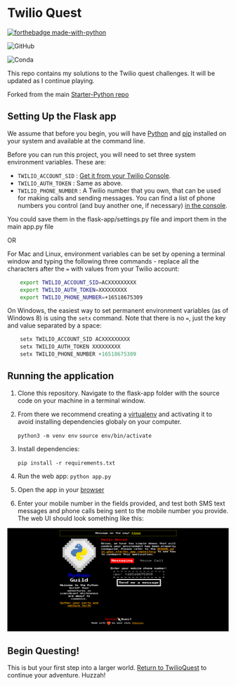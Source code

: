 # Twilio Quest


[![forthebadge made-with-python](http://ForTheBadge.com/images/badges/made-with-python.svg)](https://www.python.org/)

![GitHub](https://img.shields.io/github/license/KenMwaura1/twilio-quest?logo=Zoo&style=for-the-badge)

![Conda](https://img.shields.io/conda/pn/conda-forge/flask?style=for-the-badge)

This repo contains my solutions to the Twilio quest challenges. It will be updated as I continue playing.

Forked from the main [Starter-Python repo](https://github.com/twilio/starter-python)

## Setting Up the Flask app

We assume that before you begin, you will have [Python](http://www.python.org/) and [pip](http://www.pip-installer.org/en/latest/) installed on your system and available at the command line.

Before you can run this project, you will need to set three system environment variables. These are:

- `TWILIO_ACCOUNT_SID` : [Get it from your Twilio Console](https://www.twilio.com/console).
- `TWILIO_AUTH_TOKEN` : Same as above.
- `TWILIO_PHONE_NUMBER` : A Twilio number that you own, that can be used for making calls and sending messages. You can find a list of phone numbers you control (and buy another one, if necessary) [in the console](https://www.twilio.com/console/phone-numbers/incoming).

You could save them in the flask-app/settings.py file and import them in the main app.py file

OR

For Mac and Linux, environment variables can be set by opening a terminal window and typing the following three commands - replace all the characters after the `=` with values from your Twilio account:

```sh
    export TWILIO_ACCOUNT_SID=ACXXXXXXXXX
    export TWILIO_AUTH_TOKEN=XXXXXXXXX
    export TWILIO_PHONE_NUMBER=+16518675309
```

On Windows, the easiest way to set permanent environment variables (as of Windows 8) is using the `setx` command. Note that there is no `=`, just the key and value separated by a space:

```powershell
    setx TWILIO_ACCOUNT_SID ACXXXXXXXXX
    setx TWILIO_AUTH_TOKEN XXXXXXXXX
    setx TWILIO_PHONE_NUMBER +16518675309
```

## Running the application

1. Clone this repository. Navigate to the flask-app folder with the source code on your machine in a terminal window.

1. From there we recommend creating a [virtualenv](https://docs.python.org/3/library/venv.html) and activating it to avoid installing dependencies globaly on your computer.

   `python3 -m venv env`
   `source env/bin/activate`

1. Install dependencies:

   `pip install -r requirements.txt`

1. Run the web app:
   `python app.py`

1. Open the app in your [browser](http://localhost:5000/)

1. Enter your mobile number in the fields provided, and test both SMS text messages and phone calls being sent to the mobile number you provide. The web UI should look something like this:

![python guild](https://github.com/KenMwaura1/twilio-quest/blob/master/flask-app/static/twilio-app.png)

## Begin Questing!

This is but your first step into a larger world. [Return to TwilioQuest](http://quest.twilio.com) to continue your adventure. Huzzah!
